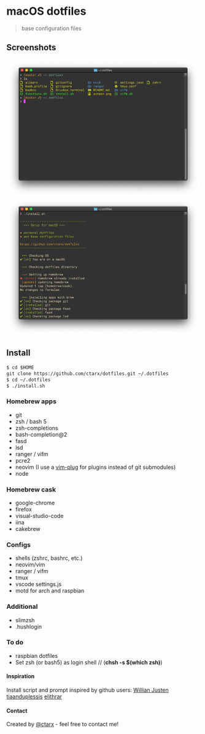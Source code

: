 # macOS dotfiles
> base configuration files

## Screenshots
![screenshot](ss1.png) ![screenshot](ss2.png)

## Install
```shell
$ cd $HOME
git clone https://github.com/ctarx/dotfiles.git ~/.dotfiles
$ cd ~/.dotfiles
$ ./install.sh
```

### Homebrew apps
- git
- zsh / bash 5
- zsh-completions
- bash-completion@2
- fasd
- lsd
- ranger / vifm
- pcre2
- neovim (I use a [vim-plug](https://github.com/junegunn/vim-plug) for plugins instead of git submodules)
- node

### Homebrew cask
- google-chrome
- firefox
- visual-studio-code
- iina
- cakebrew

### Configs
- shells (zshrc, bashrc, etc.)
- neovim/vim
- ranger / vifm
- tmux
- vscode settings.js
- motd for arch and raspbian

### Additional
- slimzsh
- .hushlogin

### To do
- raspbian dotfiles
- Set zsh (or bash5) as login shell // (<b>chsh -s $(which zsh)</b>)

#### Inspiration
Install script and prompt inspired by github users:
[Willian Justen](https://github.com/willianjusten/dotfiles) [tiaanduplessis](https://github.com/tiaanduplessis/prompt) [elithrar](https://github.com/elithrar/dotfiles)

#### Contact
Created by [@ctarx](https://twitter.com/ctarx) - feel free to contact me!
